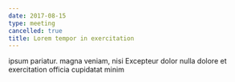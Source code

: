 ```yaml
---
date: 2017-08-15
type: meeting
cancelled: true
title: Lorem tempor in exercitation
---
```

ipsum pariatur. magna veniam, nisi Excepteur dolor nulla dolore et exercitation officia cupidatat minim
